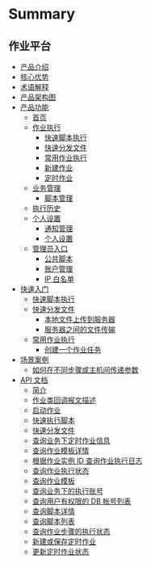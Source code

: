 # Summary

## 作业平台
* [产品介绍](产品介绍/产品介绍.md)
* [核心优势](核心优势/Advantage.md)
* [术语解释](术语解释/glossary.md)
* [产品架构图](产品架构图/architecture.md)
* [产品功能]()
    * [首页](产品功能/首页.md)
    * [作业执行]()
        * [快速脚本执行](产品功能/快速脚本执行.md)
        * [快速分发文件](产品功能/快速分发文件.md)
        * [常用作业执行](产品功能/常用作业执行.md)
        * [新建作业](产品功能/新建作业.md)
        * [定时作业](产品功能/定时作业.md)
    * [业务管理]()
        * [脚本管理](产品功能/脚本管理.md)
    * [执行历史](产品功能/执行历史.md)
    * [个人设置]()
        * [通知管理](产品功能/通知管理.md)
        * [个人设置](产品功能/个人设置.md)
    * [管理员入口]()
        * [公共脚本](产品功能/公共脚本.md)
        * [账户管理](产品功能/账户管理.md)
        * [IP 白名单](产品功能/IP白名单.md)
* [快速入门]()
    * [快速脚本执行](快速入门/快速脚本执行.md)
    * [快速分发文件]()
        * [本地文件上传到服务器](快速入门/本地文件上传到服务器.md)
        * [服务器之间的文件传输](快速入门/服务器之间的文件传输.md)
    * [常用作业执行]()
        * [创建一个作业任务](快速入门/创建一个作业任务.md)
* [场景案例]()
    * [如何在不同步骤或主机间传递参数](场景案例/如何在不同步骤或主机间传递参数.md)
* [API 文档]()
    * [简介](5.1/API文档/JOB/README.md)
    * [作业类回调报文描述](5.1/API文档/JOB/callback_protocol.md)
    * [启动作业](5.1/API文档/JOB/execute_job.md)
    * [快速执行脚本](5.1/API文档/JOB/fast_execute_script.md)
    * [快速分发文件](5.1/API文档/JOB/fast_push_file.md)
    * [查询业务下定时作业信息](5.1/API文档/JOB/get_cron_list.md)
    * [查询作业模板详情](5.1/API文档/JOB/get_job_detail.md)
    * [根据作业实例 ID 查询作业执行日志](5.1/API文档/JOB/get_job_instance_log.md)
    * [查询作业执行状态](5.1/API文档/JOB/get_job_instance_status.md)
    * [查询作业模板](5.1/API文档/JOB/get_job_list.md)
    * [查询业务下的执行账号](5.1/API文档/JOB/get_os_account.md)
    * [查询用户有权限的 DB 帐号列表](5.1/API文档/JOB/get_own_db_account_list.md)
    * [查询脚本详情](5.1/API文档/JOB/get_script_detail.md)
    * [查询脚本列表](5.1/API文档/JOB/get_script_list.md)
    * [查询作业步骤的执行状态](5.1/API文档/JOB/get_step_instance_status.md)
    * [新建或保存定时作业](5.1/API文档/JOB/save_cron.md)
    * [更新定时作业状态](5.1/API文档/JOB/update_cron_status.md)
